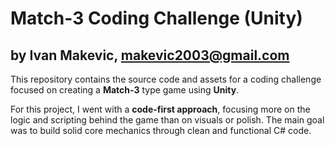 # Match-3 Coding Challenge (Unity)
## by Ivan Makevic, makevic2003@gmail.com

This repository contains the source code and assets for a coding challenge focused on creating a **Match-3** type game using **Unity**.

For this project, I went with a **code-first approach**, focusing more on the logic and scripting behind the game than on visuals or polish. The main goal was to build solid core mechanics through clean and functional C# code.
